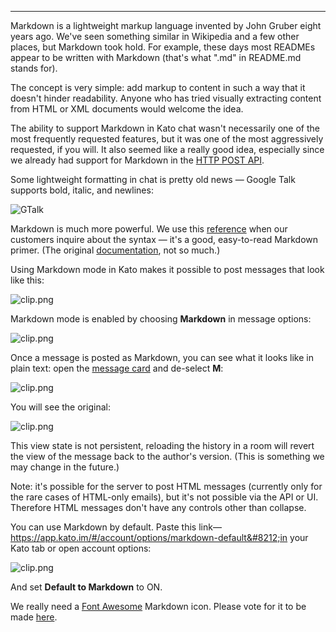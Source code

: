 ***

Markdown is a lightweight markup language invented by John Gruber eight years ago. We've seen something similar in Wikipedia and a few other places, but Markdown took hold. For example, these days most READMEs appear to be written with Markdown (that's what ".md" in README.md stands for).

The concept is very simple: add markup to content in such a way that it doesn't hinder readability. Anyone who has tried visually extracting content from HTML or XML documents would welcome the idea.

The ability to support Markdown in Kato chat wasn't necessarily one of the most frequently requested features, but it was one of the most aggressively requested, if you will. It also seemed like a really good idea, especially since we already had support for Markdown in the [HTTP POST API](https://github.com/kato-im/documents/blob/master/POST%20API.md).

Some lightweight formatting in chat is pretty old news — Google Talk supports bold, italic, and newlines:

![GTalk](https://s3.amazonaws.com/kato-share/ac57fe84ea42270951b6f5f4659ce367c22fffdedb0aaf270a14575a3d3a537/clip.png)

Markdown is much more powerful. We use this [reference](https://github.com/fletcher/MultiMarkdown/blob/master/Documentation/Markdown%20Syntax.md) when our customers inquire about the syntax — it's a good, easy-to-read Markdown primer. (The original [documentation](http://daringfireball.net/projects/markdown/), not so much.)

Using Markdown mode in Kato makes it possible to post messages that look like this:

![clip.png](https://in.kato.im/825b6411defe9b7414963b06a503ed2760e0564a2e28a21e0a56836e2526c11/clip.png)

Markdown mode is enabled by choosing **Markdown** in message options:

![clip.png](https://in.kato.im/6eb5c51231c72a4c2c458857f706f38b4f9d60ebfa5d79c5be6ff87936dd3e51/clip.png)

Once a message is posted as Markdown, you can see what it looks like in plain text: open the [message card](/articles/en/general/cheatsheet#message-cards) and de-select **M**:

![clip.png](https://in.kato.im/a7ad3223a5f64fc14af66271cf7c1d5616e29fce937c7c0a4c5dda3fe35c39cf/clip.png)

You will see the original:

![clip.png](https://in.kato.im/b3296b2d545773a047eba915848f6ad6f73c912776b1b54355005a5c561835fc/clip.png)

This view state is not persistent, reloading the history in a room will revert the view of the message back to the author's version. (This is something we may change in the future.)

Note: it's possible for the server to post HTML messages (currently only for the rare cases of HTML-only emails), but it's not possible via the API or UI. Therefore HTML messages don't have any controls other than collapse.

You can use Markdown by default. Paste this link&#8212;https://app.kato.im/#/account/options/markdown-default&#8212;in your Kato tab or open account options: 

![clip.png](https://in.kato.im/a0f17170fb59a08a1898b897bfad007ea2687bcf96d9382e848130b525f0e9ee/clip.png)

And set **Default to Markdown** to ON.

We really need a [Font Awesome](http://fortawesome.github.io/Font-Awesome/) Markdown icon. Please vote for it to be made [here](https://github.com/FortAwesome/Font-Awesome/issues/1557).

